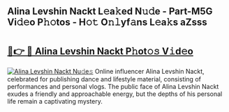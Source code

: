 ## Alina Levshin Nackt L𝚎a𝚔ed N𝚞𝚍e - Part-M5G Vi𝚍𝚎o P𝚑𝚘tos - H𝚘𝚝 O𝚗𝚕yf𝚊ns L𝚎a𝚔s aZsss

# <h2><a href="http://kf3jw8.oniu.top/?m=Alina+Levshin+Nackt">🔗👉 🔴 Alina Levshin Nackt P𝚑ot𝚘𝚜 V𝚒d𝚎o</a></h2>

[![Alina Levshin Nackt Nu𝚍e𝚜](https://i.imgur.com/0qMVB7G.gif)](http://kf3jw8.oniu.top/?m=Alina+Levshin+Nackt)
Online influencer Alina Levshin Nackt, celebrated for publishing dance and lifestyle material, consisting of performances and personal vlogs. The public face of Alina Levshin Nackt exudes a friendly and approachable energy, but the depths of his personal life remain a captivating mystery.  
